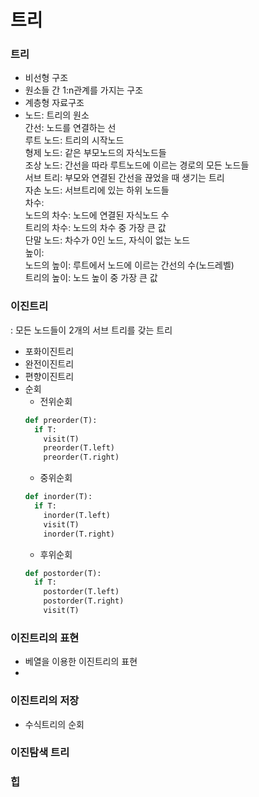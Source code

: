 # 트리
### 트리
- 비선형 구조
- 원소들 간 1:n관계를 가지는 구조
- 계층형 자료구조
- 노드: 트리의 원소  
  간선: 노드를 연결하는 선  
  루트 노드: 트리의 시작노드  
  형제 노드: 같은 부모노드의 자식노드들  
  조상 노드: 간선을 따라 루트노드에 이르는 경로의 모든 노드들  
  서브 트리: 부모와 연결된 간선을 끊었을 때 생기는 트리  
  자손 노드: 서브트리에 있는 하위 노드들  
  차수:  
  노드의 차수: 노드에 연결된 자식노드 수  
  트리의 차수: 노드의 차수 중 가장 큰 값  
  단말 노드: 차수가 0인 노드, 자식이 없는 노드  
  높이:  
  노드의 높이: 루트에서 노드에 이르는 간선의 수(노드레벨)  
  트리의 높이: 노드 높이 중 가장 큰 값  

### 이진트리
: 모든 노드들이 2개의 서브 트리를 갖는 트리
- 포화이진트리
- 완전이진트리
- 편향이진트리  
- 순회
  - 전위순회  
  ```python
  def preorder(T):
    if T:
      visit(T)
      preorder(T.left)
      preorder(T.right)
  ```
  - 중위순회
  ```python 
  def inorder(T):
    if T:
      inorder(T.left)
      visit(T)
      inorder(T.right)
  ```
  - 후위순회
  ```python 
  def postorder(T):
    if T:
      postorder(T.left)
      postorder(T.right)
      visit(T)
  ```
### 이진트리의 표현
- 베열을 이용한 이진트리의 표현
- 
### 이진트리의 저장
- 수식트리의 순회
### 이진탐색 트리

### 힙